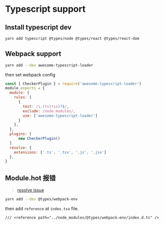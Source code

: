 # Typescript support

## Install typescript dev
```bash
yarn add typescript @types/node @types/react @types/react-dom
```

## Webpack support
```bash
yarn add --dev awesome-typescript-loader
```
then set webpack config
```js
const { CheckerPlugin } = require('awesome-typescript-loader')
module.exports = {
  module: {
    rules: [
      {
        test: /\.(ts|tsx)?$/,
        exclude: /node_modules/,
        use: ['awesome-typescript-loader']
      }
    ],
  },
  plugins: [
      new CheckerPlugin()
  ]
  resolve: {
    extensions: ['.ts', '.tsx', '.js', '.jsx']
  },
}
```

## Module.hot 报错
> [resolve issue](https://github.com/webpack-contrib/webpack-hot-middleware/issues/89)
```bash
yarn add --dev @types/webpack-env
```
then add `reference` at `index.tsx` file.
```
/// <reference path="../node_modules/@types/webpack-env/index.d.ts" />
```